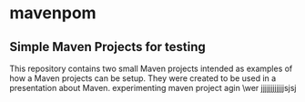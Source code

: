 # mavenpom

Simple Maven Projects for testing 
---------------------

This repository contains two small Maven projects intended as examples of how a Maven projects can be setup. They were created to be used in a presentation about Maven.
experimenting
maven project
agin
\wer
jjjjjjjjjjjjsjsj
